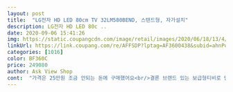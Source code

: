 ```yaml
---
layout: post 
title:  "LG전자 HD LED 80cm TV 32LM580BEND, 스탠드형, 자가설치" 
description: LG전자 HD LED 80c ..
date: 2020-09-06 15:41:26 
img: https://static.coupangcdn.com/image/retail/images/2020/06/18/13/4/c32ba8cb-0b92-43c9-a259-38d14a737c40.jpg 
linkUrl: https://link.coupang.com/re/AFFSDP?lptag=AF3600438&subid=ahnPublicAsk&pageKey=1716410276&itemId=2921422432&vendorItemId=70910088989&traceid=V0-113-1e4cdcf9e4adfedb 
categories: [1016] 
color: BF360C 
price: 249080 
author: Ask View Shop 
cont:  "가격은 25만원 조금 안되는 돈에 구매했어요<br/>결론 브랜드 있는 보급형티비로 만족스러움<br/>그리고 케이블 티비 리모컨이랑 호환도 잘되요.<br/> 잘켜지고 소리도 조절되구요.<br/> 처음에는 케이블 티비 리모컨이 안들어서 호환이 안되나 했는데, 동봉된 lg리모컨으로 외부입력 버튼 눌러서 케이블티비로 돌리니까 잘됬어요.<br/> 케이블 티비 안나오거나 케이블티비 리모컨이 말을 안들으면 외부입력 눌러보는것도 추천^^... <br/><br/>그리고 티비랑 티비지지대? 다리? 그거 연결할때 드라이버!!! 필요해요!!<br/>무게도 여자 혼자 들 수 있는 무게입니다.<br/><br/>바로연결하고 tv채널설정까지 뚝딱뚝딱ㅎㅎ 자가설치 걱정마세요!!<br/>세컨티비로 전혀 부족하지 않아요!!  고민하시는분들 구입하세요!<br/>안방 tv가 갑자기 고장나서 찾던중에 구입하게되었어요!<br/>으뜸효율가전제품 환급도 가능해요! 저는 아까 신청했고 문제 없으면 환급 받겠죠ㅎㅎ... <br/>?<br/>자가 설치라해서 걱정했는데 자가 밑에 고정대만 넣으면 되는 구조더라구요<br/>자가설치라고 해서 뭔가 두려운데, 막상 해보면 쉬워요<br/>저렴한 가격에 좋은 제품 산거 같아요 부모님께서도 좋아하시네요 세컨드 티비로 추천합니다<br/>저렴한가격에  선명한 화질 , 음향 거기에 1등급 환급까지ㅎㅎㅎ<br/>조금 특이한점은 전원 버튼이 엘지로고 밑에 있어요.<br/><br/>처음에 기본설정하고 채널찾는게 시간이 좀 걸리긴합니다<br/>할머니네 티비가 고장나서 구매했어요<br/>" 
---
```

